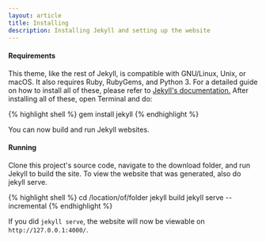 ```yaml
---
layout: article
title: Installing
description: Installing Jekyll and setting up the website
---
```


#### Requirements
This theme, like the rest of Jekyll, is compatible with GNU/Linux, Unix, or macOS.
It also requires Ruby, RubyGems, and Python 3. For a detailed guide on how to install
all of these, please refer to [Jekyll's documentation.](https://jekyllrb.com/docs/installation/)
After installing all of these, open Terminal and do:

{% highlight shell %}
gem install jekyll 
{% endhighlight %}

You can now build and run Jekyll websites.

#### Running
Clone this project's source code, navigate to the download folder, and run Jekyll to build the site.
To view the website that was generated, also do jekyll serve.

{% highlight shell %}
cd /location/of/folder
jekyll build
jekyll serve --incremental
{% endhighlight %}

If you did `jekyll serve`, the website will now be viewable on `http://127.0.0.1:4000/`.
